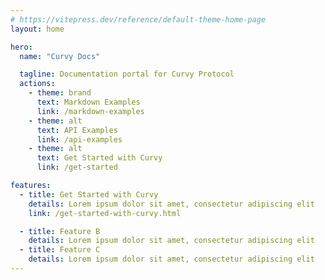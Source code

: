 ```yaml
---
# https://vitepress.dev/reference/default-theme-home-page
layout: home

hero:
  name: "Curvy Docs"

  tagline: Documentation portal for Curvy Protocol
  actions:
    - theme: brand
      text: Markdown Examples
      link: /markdown-examples
    - theme: alt
      text: API Examples
      link: /api-examples
    - theme: alt
      text: Get Started with Curvy
      link: /get-started

features:
  - title: Get Started with Curvy
    details: Lorem ipsum dolor sit amet, consectetur adipiscing elit
    link: /get-started-with-curvy.html

  - title: Feature B
    details: Lorem ipsum dolor sit amet, consectetur adipiscing elit
  - title: Feature C
    details: Lorem ipsum dolor sit amet, consectetur adipiscing elit
---
```


